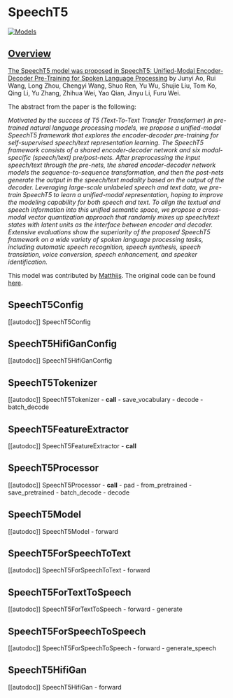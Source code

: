 <!--Copyright 2023 The HuggingFace Team. All rights reserved.

Licensed under the Apache License, Version 2.0 (the "License"); you may not use this file except in compliance with
the License. You may obtain a copy of the License at

http://www.apache.org/licenses/LICENSE-2.0

Unless required by applicable law or agreed to in writing, software distributed under the License is distributed on
an "AS IS" BASIS, WITHOUT WARRANTIES OR CONDITIONS OF ANY KIND, either express or implied. See the License for the
specific language governing permissions and limitations under the License.

⚠️ Note that this file is in Markdown but contain specific syntax for our doc-builder (similar to MDX) that may not be
rendered properly in your Markdown viewer.

-->

# SpeechT5

<div class="flex flex-wrap space-x-1">
<a href="https://huggingface.co/models?filter=speecht5">
<img alt="Models" src="https://img.shields.io/badge/All_model_pages-speecht5-blueviolet">
</div>

## Overview

The SpeechT5 model was proposed in [SpeechT5: Unified-Modal Encoder-Decoder Pre-Training for Spoken Language Processing](https://arxiv.org/abs/2110.07205) by Junyi Ao, Rui Wang, Long Zhou, Chengyi Wang, Shuo Ren, Yu Wu, Shujie Liu, Tom Ko, Qing Li, Yu Zhang, Zhihua Wei, Yao Qian, Jinyu Li, Furu Wei.

The abstract from the paper is the following:

*Motivated by the success of T5 (Text-To-Text Transfer Transformer) in pre-trained natural language processing models, we propose a unified-modal SpeechT5 framework that explores the encoder-decoder pre-training for self-supervised speech/text representation learning. The SpeechT5 framework consists of a shared encoder-decoder network and six modal-specific (speech/text) pre/post-nets. After preprocessing the input speech/text through the pre-nets, the shared encoder-decoder network models the sequence-to-sequence transformation, and then the post-nets generate the output in the speech/text modality based on the output of the decoder. Leveraging large-scale unlabeled speech and text data, we pre-train SpeechT5 to learn a unified-modal representation, hoping to improve the modeling capability for both speech and text. To align the textual and speech information into this unified semantic space, we propose a cross-modal vector quantization approach that randomly mixes up speech/text states with latent units as the interface between encoder and decoder. Extensive evaluations show the superiority of the proposed SpeechT5 framework on a wide variety of spoken language processing tasks, including automatic speech recognition, speech synthesis, speech translation, voice conversion, speech enhancement, and speaker identification.*

This model was contributed by [Matthijs](https://huggingface.co/Matthijs). The original code can be found [here](https://github.com/microsoft/SpeechT5).

## SpeechT5Config

[[autodoc]] SpeechT5Config

## SpeechT5HifiGanConfig

[[autodoc]] SpeechT5HifiGanConfig

## SpeechT5Tokenizer

[[autodoc]] SpeechT5Tokenizer
    - __call__
    - save_vocabulary
    - decode
    - batch_decode

## SpeechT5FeatureExtractor

[[autodoc]] SpeechT5FeatureExtractor
    - __call__

## SpeechT5Processor

[[autodoc]] SpeechT5Processor
    - __call__
    - pad
    - from_pretrained
    - save_pretrained
    - batch_decode
    - decode

## SpeechT5Model

[[autodoc]] SpeechT5Model
    - forward

## SpeechT5ForSpeechToText

[[autodoc]] SpeechT5ForSpeechToText
    - forward

## SpeechT5ForTextToSpeech

[[autodoc]] SpeechT5ForTextToSpeech
    - forward
    - generate

## SpeechT5ForSpeechToSpeech

[[autodoc]] SpeechT5ForSpeechToSpeech
    - forward
    - generate_speech

## SpeechT5HifiGan

[[autodoc]] SpeechT5HifiGan
    - forward
